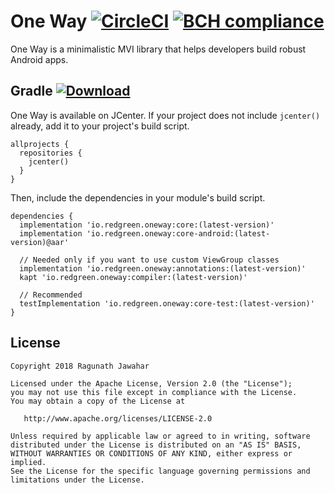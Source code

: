 One Way [![CircleCI](https://circleci.com/bb/ragunathjawahar/one-way/tree/master.svg?style=svg&circle-token=07fab84406066772be09651e4f6e9107671afab0)](https://circleci.com/bb/ragunathjawahar/one-way/tree/master) [![BCH compliance](https://bettercodehub.com/edge/badge/ragunathjawahar/OneWay?branch=master)](https://bettercodehub.com/)
===================
One Way is a minimalistic MVI library that helps developers build robust Android apps.

Gradle [![Download](https://api.bintray.com/packages/ragunathjawahar/red-green-io/oneway/images/download.svg)](https://bintray.com/ragunathjawahar/red-green-io/oneway/_latestVersion)
---------------------
One Way is available on JCenter. If your project does not include `jcenter()` already, add it to your project's build script.

    allprojects {
      repositories {
        jcenter()
      }
    }

Then, include the dependencies in your module's build script.

    dependencies {
      implementation 'io.redgreen.oneway:core:(latest-version)'
      implementation 'io.redgreen.oneway:core-android:(latest-version)@aar'

      // Needed only if you want to use custom ViewGroup classes
      implementation 'io.redgreen.oneway:annotations:(latest-version)' 
      kapt 'io.redgreen.oneway:compiler:(latest-version)'

      // Recommended
      testImplementation 'io.redgreen.oneway:core-test:(latest-version)'
    }

License
---------------------

    Copyright 2018 Ragunath Jawahar

    Licensed under the Apache License, Version 2.0 (the "License");
    you may not use this file except in compliance with the License.
    You may obtain a copy of the License at

       http://www.apache.org/licenses/LICENSE-2.0

    Unless required by applicable law or agreed to in writing, software
    distributed under the License is distributed on an "AS IS" BASIS,
    WITHOUT WARRANTIES OR CONDITIONS OF ANY KIND, either express or implied.
    See the License for the specific language governing permissions and
    limitations under the License.
